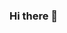 ### Hi there 👋

<!--
**satyawn/satyawn** is a ✨ _special_ ✨ repository because its `README.md` (this file) appears on your GitHub profile.

Here are some ideas to get you started:

- 🔭 I’m currently working on : Study
- 🌱 I’m currently learning : C++
- 👯 I’m looking to collaborate on : Discord,sosial,friend
- 🤔 I’m looking for help with : only me 
- 💬 Ask me about : nothing
- 📫 How to reach me: : nothing
- 😄 Pronouns: nope
- ⚡ Fun fact: nothing
-->
